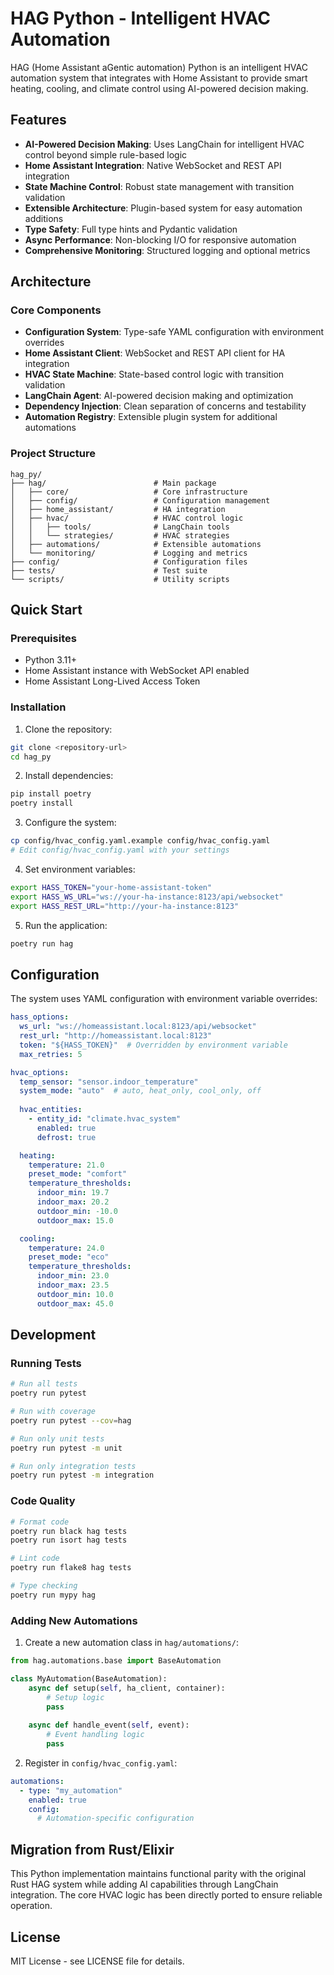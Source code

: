 # HAG Python - Intelligent HVAC Automation

HAG (Home Assistant aGentic automation) Python is an intelligent HVAC automation system that integrates with Home Assistant to provide smart heating, cooling, and climate control using AI-powered decision making.

## Features

- **AI-Powered Decision Making**: Uses LangChain for intelligent HVAC control beyond simple rule-based logic
- **Home Assistant Integration**: Native WebSocket and REST API integration
- **State Machine Control**: Robust state management with transition validation
- **Extensible Architecture**: Plugin-based system for easy automation additions
- **Type Safety**: Full type hints and Pydantic validation
- **Async Performance**: Non-blocking I/O for responsive automation
- **Comprehensive Monitoring**: Structured logging and optional metrics

## Architecture

### Core Components

- **Configuration System**: Type-safe YAML configuration with environment overrides
- **Home Assistant Client**: WebSocket and REST API client for HA integration
- **HVAC State Machine**: State-based control logic with transition validation
- **LangChain Agent**: AI-powered decision making and optimization
- **Dependency Injection**: Clean separation of concerns and testability
- **Automation Registry**: Extensible plugin system for additional automations

### Project Structure

```
hag_py/
├── hag/                        # Main package
│   ├── core/                   # Core infrastructure
│   ├── config/                 # Configuration management
│   ├── home_assistant/         # HA integration
│   ├── hvac/                   # HVAC control logic
│   │   ├── tools/              # LangChain tools
│   │   └── strategies/         # HVAC strategies
│   ├── automations/            # Extensible automations
│   └── monitoring/             # Logging and metrics
├── config/                     # Configuration files
├── tests/                      # Test suite
└── scripts/                    # Utility scripts
```

## Quick Start

### Prerequisites

- Python 3.11+
- Home Assistant instance with WebSocket API enabled
- Home Assistant Long-Lived Access Token

### Installation

1. Clone the repository:
```bash
git clone <repository-url>
cd hag_py
```

2. Install dependencies:
```bash
pip install poetry
poetry install
```

3. Configure the system:
```bash
cp config/hvac_config.yaml.example config/hvac_config.yaml
# Edit config/hvac_config.yaml with your settings
```

4. Set environment variables:
```bash
export HASS_TOKEN="your-home-assistant-token"
export HASS_WS_URL="ws://your-ha-instance:8123/api/websocket"
export HASS_REST_URL="http://your-ha-instance:8123"
```

5. Run the application:
```bash
poetry run hag
```

## Configuration

The system uses YAML configuration with environment variable overrides:

```yaml
hass_options:
  ws_url: "ws://homeassistant.local:8123/api/websocket"
  rest_url: "http://homeassistant.local:8123"
  token: "${HASS_TOKEN}"  # Overridden by environment variable
  max_retries: 5

hvac_options:
  temp_sensor: "sensor.indoor_temperature"
  system_mode: "auto"  # auto, heat_only, cool_only, off
  
  hvac_entities:
    - entity_id: "climate.hvac_system"
      enabled: true
      defrost: true

  heating:
    temperature: 21.0
    preset_mode: "comfort"
    temperature_thresholds:
      indoor_min: 19.7
      indoor_max: 20.2
      outdoor_min: -10.0
      outdoor_max: 15.0

  cooling:
    temperature: 24.0
    preset_mode: "eco"
    temperature_thresholds:
      indoor_min: 23.0
      indoor_max: 23.5
      outdoor_min: 10.0
      outdoor_max: 45.0
```

## Development

### Running Tests

```bash
# Run all tests
poetry run pytest

# Run with coverage
poetry run pytest --cov=hag

# Run only unit tests
poetry run pytest -m unit

# Run only integration tests
poetry run pytest -m integration
```

### Code Quality

```bash
# Format code
poetry run black hag tests
poetry run isort hag tests

# Lint code
poetry run flake8 hag tests

# Type checking
poetry run mypy hag
```

### Adding New Automations

1. Create a new automation class in `hag/automations/`:

```python
from hag.automations.base import BaseAutomation

class MyAutomation(BaseAutomation):
    async def setup(self, ha_client, container):
        # Setup logic
        pass
    
    async def handle_event(self, event):
        # Event handling logic
        pass
```

2. Register in `config/hvac_config.yaml`:

```yaml
automations:
  - type: "my_automation"
    enabled: true
    config:
      # Automation-specific configuration
```

## Migration from Rust/Elixir

This Python implementation maintains functional parity with the original Rust HAG system while adding AI capabilities through LangChain integration. The core HVAC logic has been directly ported to ensure reliable operation.

## License

MIT License - see LICENSE file for details.
